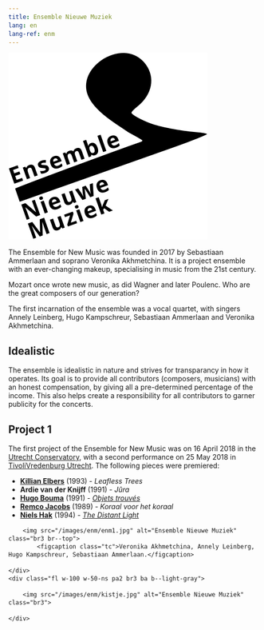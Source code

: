 ```yaml
---
title: Ensemble Nieuwe Muziek
lang: en
lang-ref: enm
---
```



<img src="/images/enm/Logo_ENM_final_no_margin.svg" alt="Ensemble Nieuwe Muziek" class="fr w-third w-50-ns mv2 mh2-ns ml-auto">

The Ensemble for New Music was founded in 2017 by Sebastiaan Ammerlaan and soprano Veronika Akhmetchina. It is a project ensemble with an ever-changing makeup, specialising in music from the 21st century.

Mozart once wrote new music, as did Wagner and later Poulenc. Who are the great composers of our generation?

The first incarnation of the ensemble was a vocal quartet, with singers Annely Leinberg, Hugo Kampschreur, Sebastiaan Ammerlaan and Veronika Akhmetchina. 

## Idealistic

The ensemble is idealistic in nature and strives for transparancy in how it operates. Its goal is to provide all contributors (composers, musicians) with an honest compensation, by giving all a pre-determined percentage of the income. This also helps create a responsibility for all contributors to garner publicity for the concerts.
## Project 1

The first project of the Ensemble for New Music was on 16 April 2018 in the [Utrecht Conservatory](https://www.hku.nl/Home/Education/Bachelors/Conservatorium1.htm), with a second performance on 25 May 2018 in [TivoliVredenburg Utrecht](https://www.tivolivredenburg.nl/). The following pieces were premiered:

* **[Killian Elbers](http://www.killianelbers.com/)** (1993) - *Leafless Trees*
* **Ardie van der Knijff** (1991) - *Jûra*
* **[Hugo Bouma](http://hugobouma.nl/)** (1991) - *[Objets trouvés](http://hugobouma.nl/composities/objets-trouves/)*
* **[Remco Jacobs](http://remco-jacobs.com/)** (1989) - *Koraal voor het koraal*
* **[Niels Hak](https://nielshak.com/)** (1994)  - *[The Distant Light](https://nielshak.com/portfolio/the-distant-light/)*

<div class="mw9 center ph3-ns">
  <div class="cf ph2-ns">
    <div class="fl w-100 w-50-ns pa2 br3 ba b--light-gray">
      
		<img src="/images/enm/enm1.jpg" alt="Ensemble Nieuwe Muziek" class="br3 br--top">
			<figcaption class="tc">Veronika Akhmetchina, Annely Leinberg, Hugo Kampschreur, Sebastiaan Ammerlaan.</figcaption>
      
    </div>
    <div class="fl w-100 w-50-ns pa2 br3 ba b--light-gray">
      
		<img src="/images/enm/kistje.jpg" alt="Ensemble Nieuwe Muziek" class="br3">

    </div>
  </div>
</div>
